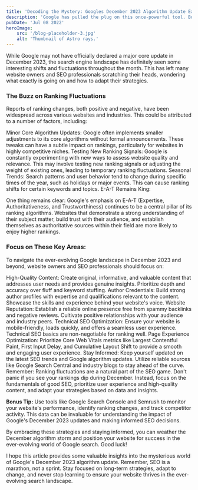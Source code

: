 ```yaml
---
title: 'Decoding the Mystery: Googles December 2023 Algorithm Update Explained'
description: 'Google has pulled the plug on this once-powerful tool. But why did they do it, and what does it mean for your ad campaigns?'
pubDate: 'Jul 08 2022'
heroImage: 
    src: '/blog-placeholder-3.jpg'
    alt: 'Thumbnail of Astro rays.'
---
```


While Google may not have officially declared a major core update in December 2023, the search engine landscape has definitely seen some interesting shifts and fluctuations throughout the month. This has left many website owners and SEO professionals scratching their heads, wondering what exactly is going on and how to adapt their strategies.

### The Buzz on Ranking Fluctuations

Reports of ranking changes, both positive and negative, have been widespread across various websites and industries. This could be attributed to a number of factors, including:

Minor Core Algorithm Updates: Google often implements smaller adjustments to its core algorithms without formal announcements. These tweaks can have a subtle impact on rankings, particularly for websites in highly competitive niches.
Testing New Ranking Signals: Google is constantly experimenting with new ways to assess website quality and relevance. This may involve testing new ranking signals or adjusting the weight of existing ones, leading to temporary ranking fluctuations.
Seasonal Trends: Search patterns and user behavior tend to change during specific times of the year, such as holidays or major events. This can cause ranking shifts for certain keywords and topics.
E-A-T Remains King:

One thing remains clear: Google's emphasis on E-A-T (Expertise, Authoritativeness, and Trustworthiness) continues to be a central pillar of its ranking algorithms. Websites that demonstrate a strong understanding of their subject matter, build trust with their audience, and establish themselves as authoritative sources within their field are more likely to enjoy higher rankings.

### Focus on These Key Areas:

To navigate the ever-evolving Google landscape in December 2023 and beyond, website owners and SEO professionals should focus on:

High-Quality Content: Create original, informative, and valuable content that addresses user needs and provides genuine insights. Prioritize depth and accuracy over fluff and keyword stuffing.
Author Credentials: Build strong author profiles with expertise and qualifications relevant to the content. Showcase the skills and experience behind your website's voice.
Website Reputation: Establish a reliable online presence free from spammy backlinks and negative reviews. Cultivate positive relationships with your audience and industry peers.
Technical SEO Optimization: Ensure your website is mobile-friendly, loads quickly, and offers a seamless user experience. Technical SEO basics are non-negotiable for ranking well.
Page Experience Optimization: Prioritize Core Web Vitals metrics like Largest Contentful Paint, First Input Delay, and Cumulative Layout Shift to provide a smooth and engaging user experience.
Stay Informed: Keep yourself updated on the latest SEO trends and Google algorithm updates. Utilize reliable sources like Google Search Central and industry blogs to stay ahead of the curve.
Remember: Ranking fluctuations are a natural part of the SEO game. Don't panic if you see your rankings dip during December. Instead, focus on the fundamentals of good SEO, prioritize user experience and high-quality content, and adapt your strategies based on data and insights.

**Bonus Tip:** Use tools like Google Search Console and Semrush to monitor your website's performance, identify ranking changes, and track competitor activity. This data can be invaluable for understanding the impact of Google's December 2023 updates and making informed SEO decisions.

By embracing these strategies and staying informed, you can weather the December algorithm storm and position your website for success in the ever-evolving world of Google search. Good luck!

I hope this article provides some valuable insights into the mysterious world of Google's December 2023 algorithm update. Remember, SEO is a marathon, not a sprint. Stay focused on long-term strategies, adapt to change, and never stop learning to ensure your website thrives in the ever-evolving search landscape.